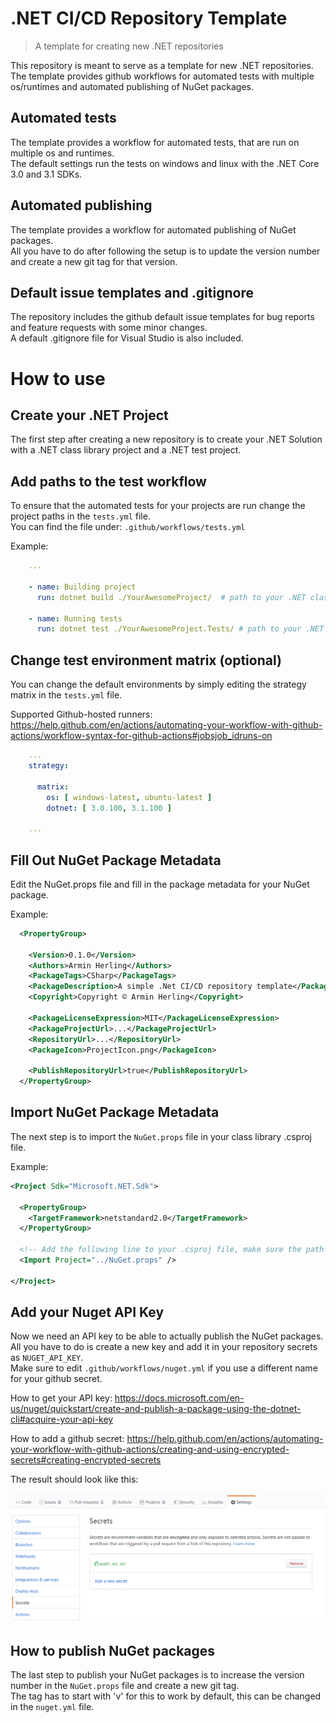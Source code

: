 # .NET CI/CD Repository Template

> A template for creating new .NET repositories

This repository is meant to serve as a template for new .NET repositories. The template provides github workflows for automated tests with multiple os/runtimes and automated publishing of NuGet packages.

## Automated tests

The template provides a workflow for automated tests, that are run on multiple os and runtimes.  
The default settings run the tests on windows and linux with the .NET Core 3.0 and 3.1 SDKs.  

## Automated publishing 

The template provides a workflow for automated publishing of NuGet packages.  
All you have to do after following the setup is to update the version number and create a new git tag for that version.

## Default issue templates and .gitignore

The repository includes the github default issue templates for bug reports and feature requests with some minor changes.  
A default .gitignore file for Visual Studio is also included.

# How to use

## Create your .NET Project

The first step after creating a new repository is to create your .NET Solution with a .NET class library project and a .NET test project.

## Add paths to the test workflow

To ensure that the automated tests for your projects are run change the project paths in the `tests.yml` file.  
You can find the file under: `.github/workflows/tests.yml`

Example:
```yml
    ...

    - name: Building project
      run: dotnet build ./YourAwesomeProject/  # path to your .NET class library project 

    - name: Running tests
      run: dotnet test ./YourAwesomeProject.Tests/ # path to your .NET test project
```

## Change test environment matrix (optional)

You can change the default environments by simply editing the strategy matrix in the `tests.yml` file.

Supported Github-hosted runners: https://help.github.com/en/actions/automating-your-workflow-with-github-actions/workflow-syntax-for-github-actions#jobsjob_idruns-on


```yml
    ...
    strategy:

      matrix:
        os: [ windows-latest, ubuntu-latest ]
        dotnet: [ 3.0.100, 3.1.100 ]
    
    ...
```

## Fill Out NuGet Package Metadata

Edit the NuGet.props file and fill in the package metadata for your NuGet package. 

Example:
```xml
  <PropertyGroup>

    <Version>0.1.0</Version>
    <Authors>Armin Herling</Authors>
    <PackageTags>CSharp</PackageTags>
    <PackageDescription>A simple .Net CI/CD repository template</PackageDescription>
    <Copyright>Copyright © Armin Herling</Copyright>

    <PackageLicenseExpression>MIT</PackageLicenseExpression>
    <PackageProjectUrl>...</PackageProjectUrl>
    <RepositoryUrl>...</RepositoryUrl>
    <PackageIcon>ProjectIcon.png</PackageIcon>

    <PublishRepositoryUrl>true</PublishRepositoryUrl>
  </PropertyGroup>
```

## Import NuGet Package Metadata

The next step is to import the `NuGet.props` file in your class library .csproj file.

Example:
```xml
<Project Sdk="Microsoft.NET.Sdk">

  <PropertyGroup>
    <TargetFramework>netstandard2.0</TargetFramework>
  </PropertyGroup>

  <!-- Add the following line to your .csproj file, make sure the path is relative to the .csproj -->
  <Import Project="../NuGet.props" />

</Project>
```

## Add your Nuget API Key

Now we need an API key to be able to actually publish the NuGet packages.  
All you have to do is create a new key and add it in your repository secrets as `NUGET_API_KEY`.  
Make sure to edit `.github/workflows/nuget.yml` if you use a different name for your github secret.

How to get your API key: https://docs.microsoft.com/en-us/nuget/quickstart/create-and-publish-a-package-using-the-dotnet-cli#acquire-your-api-key

How to add a github secret: https://help.github.com/en/actions/automating-your-workflow-with-github-actions/creating-and-using-encrypted-secrets#creating-encrypted-secrets

The result should look like this:
<p align="center">
  <img src="./Screenshot/GithubSecret.png">
</p>

## How to publish NuGet packages

The last step to publish your NuGet packages is to increase the version number in the `NuGet.props` file and create a new git tag.  
The tag has to start with 'v' for this to work by default, this can be changed in the `nuget.yml` file.
